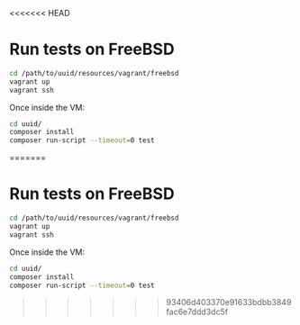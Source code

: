 <<<<<<< HEAD
# Run tests on FreeBSD

``` bash
cd /path/to/uuid/resources/vagrant/freebsd
vagrant up
vagrant ssh
```

Once inside the VM:

``` bash
cd uuid/
composer install
composer run-script --timeout=0 test
```
=======
# Run tests on FreeBSD

``` bash
cd /path/to/uuid/resources/vagrant/freebsd
vagrant up
vagrant ssh
```

Once inside the VM:

``` bash
cd uuid/
composer install
composer run-script --timeout=0 test
```
>>>>>>> 93406d403370e91633bdbb3849fac6e7ddd3dc5f
